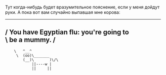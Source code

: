 Тут когда-нибудь будет вразумительное пояснение, если у меня дойдут руки. А пока вот вам случайно выпавшая мне корова:
 ________________________________________
/ You have Egyptian flu: you're going to \
\ be a mummy.                            /
 ----------------------------------------
        \   ^__^
         \  (oo)\_______
            (__)\       )\/\
                ||----w |
                ||     ||
